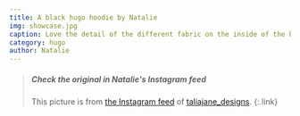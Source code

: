 ```yaml
---
title: A black hugo hoodie by Natalie
img: showcase.jpg
caption: Love the detail of the different fabric on the inside of the hood
category: hugo
author: Natalie
---
```


> <h5>Check the original in Natalie's Instagram feed</h5>
>
> This picture is from [the Instagram feed](https://www.instagram.com/p/BAqm70Lqg9o/)  of [taliajane_designs](https://www.instagram.com/taliajane_designs/).
{:.link}

